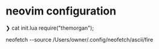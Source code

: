 # neovim configuration 

❯ cat init.lua
require("themorgan");

neofetch --source /Users/owner/.config/neofetch/ascii/fire
